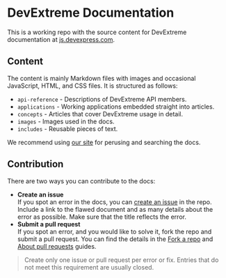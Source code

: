 # DevExtreme Documentation

This is a working repo with the source content for DevExtreme documentation at [js.devexpress.com](https://js.devexpress.com/Documentation/).

## Content

The content is mainly Markdown files with images and occasional JavaScript, HTML, and CSS files. It is structured as follows:

- `api-reference` - Descriptions of DevExtreme API members.
- `applications` - Working applications embedded straight into articles.
- `concepts` - Articles that cover DevExtreme usage in detail.
- `images` - Images used in the docs.
- `includes` - Reusable pieces of text.

We recommend using [our site](https://js.devexpress.com/Documentation/) for perusing and searching the docs.

## Contribution

There are two ways you can contribute to the docs:

- **Create an issue**       
If you spot an error in the docs, you can [create an issue](https://github.com/DevExpress/devextreme-docs/issues/new) in the repo. Include a link to the flawed document and as many details about the error as possible. Make sure that the title reflects the error.
- **Submit a pull request**     
If you spot an error, and you would like to solve it, fork the repo and submit a pull request. You can find the details in the [Fork a repo](https://help.github.com/articles/fork-a-repo/) and [About pull requests](https://help.github.com/articles/about-pull-requests/) guides.

> Create only one issue or pull request per error or fix. Entries that do not meet this requirement are usually closed.
